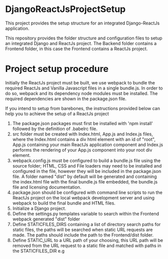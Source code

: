 # DjangoReactJsProjectSetup
This project provides the setup structure for an integrated Django-ReactJs application.

This repository provides the folder structure and configuration files to setup an integrated Django and ReactJs project.
The Backend folder contains a Frontend folder, in this case the Frontend contains a ReactJs project.

# Project setup procedure
Initially the ReactJs project must be built, we use webpack to bundle the required ReactJs and Vanilla Javascript files in a single bundle.js.
In order to do so, webpack and its dependency node modules must be installed. The required dependencies are shown in the package.json file.

If you intend to setup from barebones, the instructions provided below can help you to achieve the setup of a ReactJs project
1) The package.json packages must first be installed with 'npm install' followed by the definition of .babelrc file.
2) src folder must be created with Index.html, App.js and Index.js files, where the Index.html contains a div html element with an id of "root",
App.js containing your main ReactJs application component and Index.js performs the rendering of your App.js component into your root div element.
3) webpack.config.js must be configured to build a bundle.js file using the source folder; HTML, CSS and File loaders may need to be installed 
and configured in the file, however they will be included in the package.json file.
A folder named "dist" by default will be generated and containing the index.html file with the final bundle.js file embedded, the bundle.js file and licensing documentation.
4) package.json should be configured with command line scripts to run the ReactJs project on the local webpack development server and using webpack
to build the final bundle and HTML files.
5) Initialize a Django project.
6) Define the settings.py templates variable to search within the Frontend webpack generated "dist" folder 
7) Define STATICFILES_DIRS containing a list of directory search paths for static files, the paths will be searched when static URL requests are made. 
The paths should include the path to the Frontend/dist folder.
8) Define STATIC_URL to a URL path of your choosing, this URL path will be removed from the URL request to a static file and matched with paths
in the STATICFILES_DIR
e.g <script defer="defer" src="/assets/Core_CRUD/bundle.js">, /assets/ will be truncated and the remaining path matched in paths within STATICFILES_DIRS

